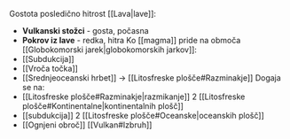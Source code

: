 Gostota posledično hitrost [[Lava|lave]]:
- **Vulkanski stožci** - gosta, počasna
- **Pokrov iz lave** - redka, hitra
Ko [[magma]] pride na območa [[Globokomorski jarek|globokomorskih jarkov]]:
- [[Subdukcija]]
- [[Vroča točka]]
- [[Srednjeoceanski hrbet]] $\rightarrow$ [[Litosfreske plošče#Razminakje]]
Dogaja se na:
- [[Litosfreske plošče#Razminakje|razmikanje]]  2 [[Litosfreske plošče#Kontinentalne|kontinentalnih plošč]]
- [[subdukcija]] 2 [[Litosfreske plošče#Oceanske|oceanskih plošč]]
- [[Ognjeni obroč]]
[[Vulkan#Izbruh]]
